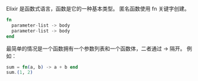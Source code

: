 Elixir 是函数式语言，函数是它的一种基本类型。
匿名函数使用 fn 关键字创建。
```elixir
fn
  parameter-list -> body
  parameter-list -> body
end
```
最简单的情况是一个函数拥有一个参数列表和一个函数体，二者通过 -> 隔开。
例如：
```elixir
sum = fn(a, b) -> a + b end
sum.(1, 2)
```
